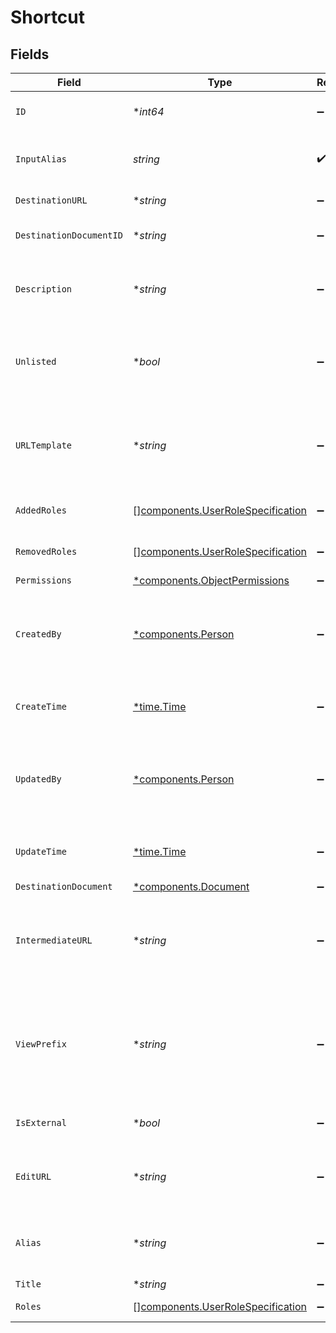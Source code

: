 # Shortcut


## Fields

| Field                                                                                                                                              | Type                                                                                                                                               | Required                                                                                                                                           | Description                                                                                                                                        | Example                                                                                                                                            |
| -------------------------------------------------------------------------------------------------------------------------------------------------- | -------------------------------------------------------------------------------------------------------------------------------------------------- | -------------------------------------------------------------------------------------------------------------------------------------------------- | -------------------------------------------------------------------------------------------------------------------------------------------------- | -------------------------------------------------------------------------------------------------------------------------------------------------- |
| `ID`                                                                                                                                               | **int64*                                                                                                                                           | :heavy_minus_sign:                                                                                                                                 | The opaque id of the user generated content.                                                                                                       |                                                                                                                                                    |
| `InputAlias`                                                                                                                                       | *string*                                                                                                                                           | :heavy_check_mark:                                                                                                                                 | Link text following go/ prefix as entered by the user.                                                                                             |                                                                                                                                                    |
| `DestinationURL`                                                                                                                                   | **string*                                                                                                                                          | :heavy_minus_sign:                                                                                                                                 | Destination URL for the shortcut.                                                                                                                  |                                                                                                                                                    |
| `DestinationDocumentID`                                                                                                                            | **string*                                                                                                                                          | :heavy_minus_sign:                                                                                                                                 | Glean Document ID for the URL, if known.                                                                                                           |                                                                                                                                                    |
| `Description`                                                                                                                                      | **string*                                                                                                                                          | :heavy_minus_sign:                                                                                                                                 | A short, plain text blurb to help people understand the intent of the shortcut.                                                                    |                                                                                                                                                    |
| `Unlisted`                                                                                                                                         | **bool*                                                                                                                                            | :heavy_minus_sign:                                                                                                                                 | Whether this shortcut is unlisted or not. Unlisted shortcuts are visible to author + admins only.                                                  |                                                                                                                                                    |
| `URLTemplate`                                                                                                                                      | **string*                                                                                                                                          | :heavy_minus_sign:                                                                                                                                 | For variable shortcuts, contains the URL template; note, `destinationUrl` contains default URL.                                                    |                                                                                                                                                    |
| `AddedRoles`                                                                                                                                       | [][components.UserRoleSpecification](../../models/components/userrolespecification.md)                                                             | :heavy_minus_sign:                                                                                                                                 | A list of user roles added for the Shortcut.                                                                                                       |                                                                                                                                                    |
| `RemovedRoles`                                                                                                                                     | [][components.UserRoleSpecification](../../models/components/userrolespecification.md)                                                             | :heavy_minus_sign:                                                                                                                                 | A list of user roles removed for the Shortcut.                                                                                                     |                                                                                                                                                    |
| `Permissions`                                                                                                                                      | [*components.ObjectPermissions](../../models/components/objectpermissions.md)                                                                      | :heavy_minus_sign:                                                                                                                                 | N/A                                                                                                                                                |                                                                                                                                                    |
| `CreatedBy`                                                                                                                                        | [*components.Person](../../models/components/person.md)                                                                                            | :heavy_minus_sign:                                                                                                                                 | N/A                                                                                                                                                | {<br/>"name": "George Clooney",<br/>"obfuscatedId": "abc123"<br/>}                                                                                 |
| `CreateTime`                                                                                                                                       | [*time.Time](https://pkg.go.dev/time#Time)                                                                                                         | :heavy_minus_sign:                                                                                                                                 | The time the shortcut was created in ISO format (ISO 8601).                                                                                        |                                                                                                                                                    |
| `UpdatedBy`                                                                                                                                        | [*components.Person](../../models/components/person.md)                                                                                            | :heavy_minus_sign:                                                                                                                                 | N/A                                                                                                                                                | {<br/>"name": "George Clooney",<br/>"obfuscatedId": "abc123"<br/>}                                                                                 |
| `UpdateTime`                                                                                                                                       | [*time.Time](https://pkg.go.dev/time#Time)                                                                                                         | :heavy_minus_sign:                                                                                                                                 | The time the shortcut was updated in ISO format (ISO 8601).                                                                                        |                                                                                                                                                    |
| `DestinationDocument`                                                                                                                              | [*components.Document](../../models/components/document.md)                                                                                        | :heavy_minus_sign:                                                                                                                                 | N/A                                                                                                                                                |                                                                                                                                                    |
| `IntermediateURL`                                                                                                                                  | **string*                                                                                                                                          | :heavy_minus_sign:                                                                                                                                 | The URL from which the user is then redirected to the destination URL. Full replacement for https://go/<inputAlias>.                               |                                                                                                                                                    |
| `ViewPrefix`                                                                                                                                       | **string*                                                                                                                                          | :heavy_minus_sign:                                                                                                                                 | The part of the shortcut preceding the input alias when used for showing shortcuts to users. Should end with "/". e.g. "go/" for native shortcuts. |                                                                                                                                                    |
| `IsExternal`                                                                                                                                       | **bool*                                                                                                                                            | :heavy_minus_sign:                                                                                                                                 | Indicates whether a shortcut is native or external.                                                                                                |                                                                                                                                                    |
| `EditURL`                                                                                                                                          | **string*                                                                                                                                          | :heavy_minus_sign:                                                                                                                                 | The URL using which the user can access the edit page of the shortcut.                                                                             |                                                                                                                                                    |
| `Alias`                                                                                                                                            | **string*                                                                                                                                          | :heavy_minus_sign:                                                                                                                                 | canonical link text following go/ prefix where hyphen/underscore is removed.                                                                       |                                                                                                                                                    |
| `Title`                                                                                                                                            | **string*                                                                                                                                          | :heavy_minus_sign:                                                                                                                                 | Title for the Go Link                                                                                                                              |                                                                                                                                                    |
| `Roles`                                                                                                                                            | [][components.UserRoleSpecification](../../models/components/userrolespecification.md)                                                             | :heavy_minus_sign:                                                                                                                                 | A list of user roles for the Go Link.                                                                                                              |                                                                                                                                                    |